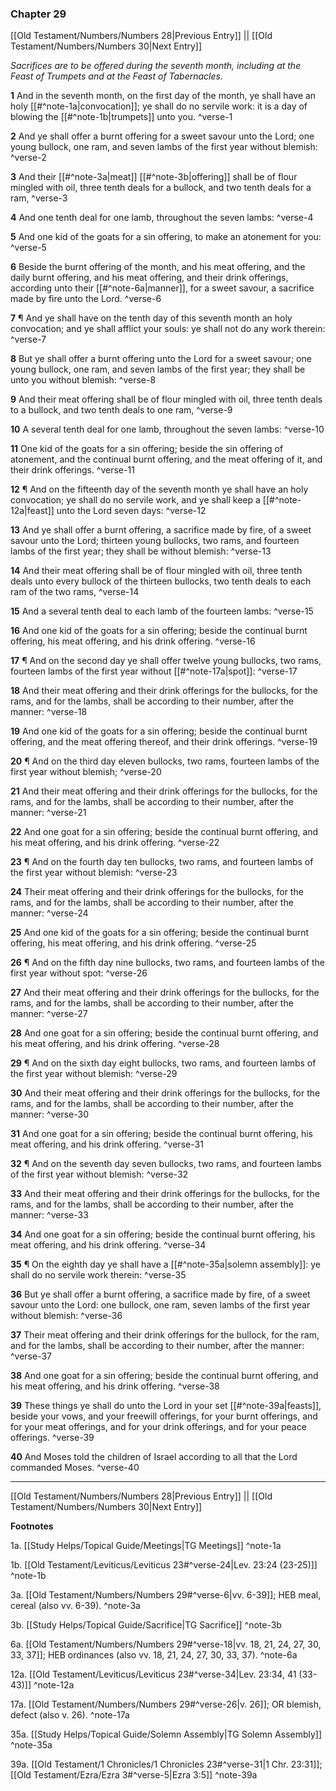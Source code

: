 ### Chapter 29

[[Old Testament/Numbers/Numbers 28|Previous Entry]]  ||  [[Old Testament/Numbers/Numbers 30|Next Entry]]

*Sacrifices are to be offered during the seventh month, including at the Feast of Trumpets and at the Feast of Tabernacles.*

**1**  And in the seventh month, on the first day of the month, ye shall have an holy [[#^note-1a|convocation]]; ye shall do no servile work: it is a day of blowing the [[#^note-1b|trumpets]] unto you. ^verse-1

**2**  And ye shall offer a burnt offering for a sweet savour unto the Lord; one young bullock, one ram, and seven lambs of the first year without blemish: ^verse-2

**3**  And their [[#^note-3a|meat]] [[#^note-3b|offering]] shall be of flour mingled with oil, three tenth deals for a bullock, and two tenth deals for a ram, ^verse-3

**4**  And one tenth deal for one lamb, throughout the seven lambs: ^verse-4

**5**  And one kid of the goats for a sin offering, to make an atonement for you: ^verse-5

**6**  Beside the burnt offering of the month, and his meat offering, and the daily burnt offering, and his meat offering, and their drink offerings, according unto their [[#^note-6a|manner]], for a sweet savour, a sacrifice made by fire unto the Lord. ^verse-6

**7**  ¶ And ye shall have on the tenth day of this seventh month an holy convocation; and ye shall afflict your souls: ye shall not do any work therein: ^verse-7

**8**  But ye shall offer a burnt offering unto the Lord for a sweet savour; one young bullock, one ram, and seven lambs of the first year; they shall be unto you without blemish: ^verse-8

**9**  And their meat offering shall be of flour mingled with oil, three tenth deals to a bullock, and two tenth deals to one ram, ^verse-9

**10**  A several tenth deal for one lamb, throughout the seven lambs: ^verse-10

**11**  One kid of the goats for a sin offering; beside the sin offering of atonement, and the continual burnt offering, and the meat offering of it, and their drink offerings. ^verse-11

**12**  ¶ And on the fifteenth day of the seventh month ye shall have an holy convocation; ye shall do no servile work, and ye shall keep a [[#^note-12a|feast]] unto the Lord seven days: ^verse-12

**13**  And ye shall offer a burnt offering, a sacrifice made by fire, of a sweet savour unto the Lord; thirteen young bullocks, two rams, and fourteen lambs of the first year; they shall be without blemish: ^verse-13

**14**  And their meat offering shall be of flour mingled with oil, three tenth deals unto every bullock of the thirteen bullocks, two tenth deals to each ram of the two rams, ^verse-14

**15**  And a several tenth deal to each lamb of the fourteen lambs: ^verse-15

**16**  And one kid of the goats for a sin offering; beside the continual burnt offering, his meat offering, and his drink offering. ^verse-16

**17**  ¶ And on the second day ye shall offer twelve young bullocks, two rams, fourteen lambs of the first year without [[#^note-17a|spot]]: ^verse-17

**18**  And their meat offering and their drink offerings for the bullocks, for the rams, and for the lambs, shall be according to their number, after the manner: ^verse-18

**19**  And one kid of the goats for a sin offering; beside the continual burnt offering, and the meat offering thereof, and their drink offerings. ^verse-19

**20**  ¶ And on the third day eleven bullocks, two rams, fourteen lambs of the first year without blemish; ^verse-20

**21**  And their meat offering and their drink offerings for the bullocks, for the rams, and for the lambs, shall be according to their number, after the manner: ^verse-21

**22**  And one goat for a sin offering; beside the continual burnt offering, and his meat offering, and his drink offering. ^verse-22

**23**  ¶ And on the fourth day ten bullocks, two rams, and fourteen lambs of the first year without blemish: ^verse-23

**24**  Their meat offering and their drink offerings for the bullocks, for the rams, and for the lambs, shall be according to their number, after the manner: ^verse-24

**25**  And one kid of the goats for a sin offering; beside the continual burnt offering, his meat offering, and his drink offering. ^verse-25

**26**  ¶ And on the fifth day nine bullocks, two rams, and fourteen lambs of the first year without spot: ^verse-26

**27**  And their meat offering and their drink offerings for the bullocks, for the rams, and for the lambs, shall be according to their number, after the manner: ^verse-27

**28**  And one goat for a sin offering; beside the continual burnt offering, and his meat offering, and his drink offering. ^verse-28

**29**  ¶ And on the sixth day eight bullocks, two rams, and fourteen lambs of the first year without blemish: ^verse-29

**30**  And their meat offering and their drink offerings for the bullocks, for the rams, and for the lambs, shall be according to their number, after the manner: ^verse-30

**31**  And one goat for a sin offering; beside the continual burnt offering, his meat offering, and his drink offering. ^verse-31

**32**  ¶ And on the seventh day seven bullocks, two rams, and fourteen lambs of the first year without blemish: ^verse-32

**33**  And their meat offering and their drink offerings for the bullocks, for the rams, and for the lambs, shall be according to their number, after the manner: ^verse-33

**34**  And one goat for a sin offering; beside the continual burnt offering, his meat offering, and his drink offering. ^verse-34

**35**  ¶ On the eighth day ye shall have a [[#^note-35a|solemn assembly]]: ye shall do no servile work therein: ^verse-35

**36**  But ye shall offer a burnt offering, a sacrifice made by fire, of a sweet savour unto the Lord: one bullock, one ram, seven lambs of the first year without blemish: ^verse-36

**37**  Their meat offering and their drink offerings for the bullock, for the ram, and for the lambs, shall be according to their number, after the manner: ^verse-37

**38**  And one goat for a sin offering; beside the continual burnt offering, and his meat offering, and his drink offering. ^verse-38

**39**  These things ye shall do unto the Lord in your set [[#^note-39a|feasts]], beside your vows, and your freewill offerings, for your burnt offerings, and for your meat offerings, and for your drink offerings, and for your peace offerings. ^verse-39

**40**  And Moses told the children of Israel according to all that the Lord commanded Moses. ^verse-40


---
[[Old Testament/Numbers/Numbers 28|Previous Entry]]  ||  [[Old Testament/Numbers/Numbers 30|Next Entry]]


**Footnotes**


1a. [[Study Helps/Topical Guide/Meetings|TG Meetings]] ^note-1a

1b. [[Old Testament/Leviticus/Leviticus 23#^verse-24|Lev. 23:24 (23-25)]] ^note-1b

3a. [[Old Testament/Numbers/Numbers 29#^verse-6|vv. 6-39]]; HEB meal, cereal (also vv. 6-39). ^note-3a

3b. [[Study Helps/Topical Guide/Sacrifice|TG Sacrifice]] ^note-3b

6a. [[Old Testament/Numbers/Numbers 29#^verse-18|vv. 18, 21, 24, 27, 30, 33, 37]]; HEB ordinances (also vv. 18, 21, 24, 27, 30, 33, 37). ^note-6a

12a. [[Old Testament/Leviticus/Leviticus 23#^verse-34|Lev. 23:34, 41 (33-43)]] ^note-12a

17a. [[Old Testament/Numbers/Numbers 29#^verse-26|v. 26]]; OR blemish, defect (also v. 26). ^note-17a

35a. [[Study Helps/Topical Guide/Solemn Assembly|TG Solemn Assembly]] ^note-35a

39a. [[Old Testament/1 Chronicles/1 Chronicles 23#^verse-31|1 Chr. 23:31]]; [[Old Testament/Ezra/Ezra 3#^verse-5|Ezra 3:5]] ^note-39a